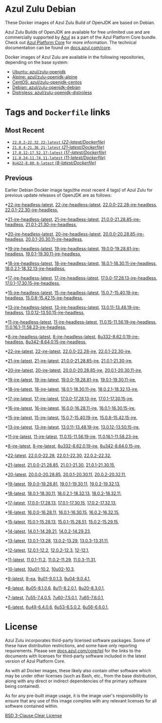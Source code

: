 Azul Zulu Debian
================

These Docker images of Azul Zulu Build of OpenJDK are based on Debian.

Azul Zulu Builds of OpenJDK are available for free unlimited use and are commercially supported by [Azul][1] as a part of the Azul Platform Core bundle.
Check out [Azul Platform Core][2] for more information. The technical documentation can be found on [docs.azul.com/core][3].

Docker images of Azul Zulu are available in the following repositories, depending on the base system:

  * [Ubuntu: azul/zulu-openjdk][4]
  * [Alpine: azul/zulu-openjdk-alpine][5]
  * [CentOS: azul/zulu-openjdk-centos][6]
  * [Debian: azul/zulu-openjdk-debian][7]
  * [Distroless: azul/zulu-openjdk-distroless][8]

Tags and `Dockerfile` links
===========================

Most Recent
-----------


  * [`22.0.2-22.32`, `22-latest` (*22-latest/Dockerfile)*][32]
  * [`21.0.4-21.36`, `21-latest` (*21-latest/Dockerfile)*][44]
  * [`17.0.12-17.52`, `17-latest` (*17-latest/Dockerfile)*][102]
  * [`11.0.24-11.74`, `11-latest` (*11-latest/Dockerfile)*][215]
  * [`8u422-8.80`, `8-latest` (*8-latest/Dockerfile)*][280]

Previous
--------

Earlier Debian Docker image tags(the most recent 4 tags) of Azul Zulu for previous update releases of OpenJDK are as follows:


  *[22-jre-headless-latest][11],
  [22-jre-headless-latest][34],
  [22.0.0-22.28-jre-headless][35],
  [22.0.1-22.30-jre-headless][39],
  
  
  *[21-jre-headless-latest][12],
  [21-jre-headless-latest][46],
  [21.0.0-21.28.85-jre-headless][47],
  [21.0.1-21.30-jre-headless][51],
  
  
  
  
  
  *[20-jre-headless-latest][13],
  [20-jre-headless-latest][67],
  [20.0.0-20.28.85-jre-headless][70],
  [20.0.1-20.30.11-jre-headless][72],
  
  
  *[19-jre-headless-latest][14],
  [19-jre-headless-latest][78],
  [19.0.0-19.28.81-jre-headless][80],
  [19.0.1-19.30.11-jre-headless][84],
  
  
  *[18-jre-headless-latest][15],
  [18-jre-headless-latest][92],
  [18.0.1-18.30.11-jre-headless][93],
  [18.0.2.1-18.32.13-jre-headless][97],
  
  
  *[17-jre-headless-latest][16],
  [17-jre-headless-latest][104],
  [17.0.0-17.28.13-jre-headless][105],
  [17.0.1-17.30.15-jre-headless][110],
  
  
  
  
  
  
  
  
  
  
  
  
  
  
  
  *[15-jre-headless-latest][17],
  [15-jre-headless-latest][163],
  [15.0.7-15.40.19-jre-headless][172],
  [15.0.8-15.42.15-jre-headless][176],
  
  
  
  *[13-jre-headless-latest][18],
  [13-jre-headless-latest][188],
  [13.0.11-13.48.19-jre-headless][200],
  [13.0.12-13.50.15-jre-headless][204],
  
  
  
  *[11-jre-headless-latest][19],
  [11-jre-headless-latest][217],
  [11.0.15-11.56.19-jre-headless][234],
  [11.0.16.1-11.58.23-jre-headless][236],
  
  
  
  
  
  
  
  
  
  
  
  
  *[8-jre-headless-latest][20],
  [8-jre-headless-latest][282],
  [8u332-8.62.0.19-jre-headless][321],
  [8u342-8.64.0.15-jre-headless][325],
  
  
  
  
  
  
  
  
  
  
  
  
  *[22-jre-latest][21],
  [22-jre-latest][33],
  [22.0.0-22.28-jre][37],
  [22.0.1-22.30-jre][38],
  
  
  *[21-jre-latest][22],
  [21-jre-latest][45],
  [21.0.0-21.28.85-jre][49],
  [21.0.1-21.30-jre][50],
  
  
  
  
  
  *[20-jre-latest][23],
  [20-jre-latest][66],
  [20.0.0-20.28.85-jre][69],
  [20.0.1-20.30.11-jre][73],
  
  
  *[19-jre-latest][24],
  [19-jre-latest][79],
  [19.0.0-19.28.81-jre][82],
  [19.0.1-19.30.11-jre][83],
  
  
  *[18-jre-latest][25],
  [18-jre-latest][91],
  [18.0.1-18.30.11-jre][95],
  [18.0.2.1-18.32.13-jre][96],
  
  
  *[17-jre-latest][26],
  [17-jre-latest][103],
  [17.0.0-17.28.13-jre][107],
  [17.0.1-17.30.15-jre][108],
  
  
  
  
  
  
  
  
  
  
  
  
  
  
  
  *[16-jre-latest][27],
  [16-jre-latest][154],
  [16.0.0-16.28.11-jre][156],
  [16.0.1-16.30.15-jre][157],
  
  
  *[15-jre-latest][28],
  [15-jre-latest][162],
  [15.0.7-15.40.19-jre][171],
  [15.0.8-15.42.15-jre][175],
  
  
  
  *[13-jre-latest][29],
  [13-jre-latest][187],
  [13.0.11-13.48.19-jre][201],
  [13.0.12-13.50.15-jre][202],
  
  
  
  *[11-jre-latest][30],
  [11-jre-latest][216],
  [11.0.15-11.56.19-jre][233],
  [11.0.16.1-11.58.23-jre][238],
  
  
  
  
  
  
  
  
  
  
  
  
  *[8-jre-latest][31],
  [8-jre-latest][281],
  [8u332-8.62.0.19-jre][322],
  [8u342-8.64.0.15-jre][326],
  
  
  
  
  
  
  
  
  
  
  
  
  *[22-latest][32],
  [22.0.0-22.28][36],
  [22.0.1-22.30][40],
  [22.0.2-22.32][41],
  
  *[21-latest][44],
  [21.0.0-21.28.85][48],
  [21.0.1-21.30][52],
  [21.0.1-21.30.15][54],
  
  
  
  
  *[20-latest][65],
  [20.0.0-20.28.85][68],
  [20.0.1-20.30.11][71],
  [20.0.2-20.32.11][74],
  
  *[19-latest][77],
  [19.0.0-19.28.81][81],
  [19.0.1-19.30.11][85],
  [19.0.2-19.32.13][87],
  
  
  *[18-latest][90],
  [18.0.1-18.30.11][94],
  [18.0.2.1-18.32.13][98],
  [18.0.2-18.32.11][101],
  
  *[17-latest][102],
  [17.0.0-17.28.13][106],
  [17.0.1-17.30.15][109],
  [17.0.2-17.32.13][111],
  
  
  
  
  
  
  
  
  
  
  
  
  
  
  *[16-latest][153],
  [16.0.0-16.28.11][155],
  [16.0.1-16.30.15][158],
  [16.0.2-16.32.15][159],
  
  *[15-latest][161],
  [15.0.1-15.28.13][164],
  [15.0.1-15.28.51][165],
  [15.0.2-15.29.15][166],
  
  
  
  
  
  
  
  
  
  *[14-latest][183],
  [14.0.1-14.28.21][184],
  [14.0.2-14.29.23][185],
  
  *[13-latest][186],
  [13.0.1-13.28][189],
  [13.0.2-13.29][190],
  [13.0.3-13.31.11][191],
  
  
  
  
  
  
  
  
  
  
  
  
  *[12-latest][211],
  [12.0.1-12.2][212],
  [12.0.2-12.3][213],
  [12-12.1][214],
  
  *[11-latest][215],
  [11.0.1-11.2][218],
  [11.0.2-11.29][219],
  [11.0.3-11.31][220],
  
  
  
  
  
  
  
  
  
  
  
  
  
  
  
  
  
  
  
  
  
  
  
  
  
  
  *[10-latest][272],
  [10u01-10.2][273],
  [10u02-10.3][274],
  
  *[9-latest][275],
  [9-ea][276],
  [9u01-9.0.1.3][277],
  [9u04-9.0.4.1][278],
  
  
  *[8-latest][280],
  [8u05-8.1.0.6][283],
  [8u11-8.2.0.1][284],
  [8u20-8.3.0.1][285],
  
  
  
  
  
  
  
  
  
  
  
  
  
  
  
  
  
  
  
  
  
  
  
  
  
  
  
  
  
  
  
  
  
  
  
  
  
  
  
  
  
  
  
  
  
  
  
  
  
  *[7-latest][360],
  [7u55-7.4.0.5][361],
  [7u60-7.5.0.1][362],
  [7u65-7.6.0.1][363],
  
  
  
  
  
  
  
  
  
  
  
  
  
  
  
  
  
  
  
  
  
  
  
  
  
  
  
  
  
  
  
  
  
  
  
  *[6-latest][398],
  [6u49-6.4.0.6][399],
  [6u53-6.5.0.2][400],
  [6u56-6.6.0.1][401],
  
  
  
  
  
  
  
  
  
  
  
  
  
  
  
  
  License
=======

Azul Zulu incorporates third-party licensed software packages. Some of these have distribution restrictions, and some have only reporting requirements. Please see [docs.azul.com/core/tpl][9] for the links to the documents with licenses for third-party software included in the latest version of Azul Platform Core.

As with all Docker images, these likely also contain other software which may be under other licenses (such as Bash, etc., from the base distribution, along with any direct or indirect dependencies of the primary software being contained).

As for any pre-built image usage, it is the image user's responsibility to ensure that any use of this image complies with any relevant licenses for all software contained within.

[BSD 3-Clause Clear License][10]

  [1]: https://www.azul.com/
  [2]: https://www.azul.com/products/core/
  [3]: https://docs.azul.com/core/
  [4]: https://hub.docker.com/r/azul/zulu-openjdk
  [5]: https://hub.docker.com/r/azul/zulu-openjdk-alpine
  [6]: https://hub.docker.com/r/azul/zulu-openjdk-centos
  [7]: https://hub.docker.com/r/azul/zulu-openjdk-debian
  [8]: https://hub.docker.com/r/azul/zulu-openjdk-distroless
  [9]: https://docs.azul.com/core/tpl
  [10]: https://github.com/zulu-openjdk/zulu-openjdk/blob/master/LICENSE.txt


  [11]: https://github.com/zulu-openjdk/zulu-openjdk/blob/master/debian/22-jre-headless-latest/Dockerfile
  [34]: https://github.com/zulu-openjdk/zulu-openjdk/blob/master/debian/22-jre-headless-latest/Dockerfile
  [35]: https://github.com/zulu-openjdk/zulu-openjdk/blob/master/debian/22.0.0-22.28-jre-headless/Dockerfile
  [39]: https://github.com/zulu-openjdk/zulu-openjdk/blob/master/debian/22.0.1-22.30-jre-headless/Dockerfile
  
  
  [12]: https://github.com/zulu-openjdk/zulu-openjdk/blob/master/debian/21-jre-headless-latest/Dockerfile
  [46]: https://github.com/zulu-openjdk/zulu-openjdk/blob/master/debian/21-jre-headless-latest/Dockerfile
  [47]: https://github.com/zulu-openjdk/zulu-openjdk/blob/master/debian/21.0.0-21.28.85-jre-headless/Dockerfile
  [51]: https://github.com/zulu-openjdk/zulu-openjdk/blob/master/debian/21.0.1-21.30-jre-headless/Dockerfile
  
  
  
  
  
  [13]: https://github.com/zulu-openjdk/zulu-openjdk/blob/master/debian/20-jre-headless-latest/Dockerfile
  [67]: https://github.com/zulu-openjdk/zulu-openjdk/blob/master/debian/20-jre-headless-latest/Dockerfile
  [70]: https://github.com/zulu-openjdk/zulu-openjdk/blob/master/debian/20.0.0-20.28.85-jre-headless/Dockerfile
  [72]: https://github.com/zulu-openjdk/zulu-openjdk/blob/master/debian/20.0.1-20.30.11-jre-headless/Dockerfile
  
  
  [14]: https://github.com/zulu-openjdk/zulu-openjdk/blob/master/debian/19-jre-headless-latest/Dockerfile
  [78]: https://github.com/zulu-openjdk/zulu-openjdk/blob/master/debian/19-jre-headless-latest/Dockerfile
  [80]: https://github.com/zulu-openjdk/zulu-openjdk/blob/master/debian/19.0.0-19.28.81-jre-headless/Dockerfile
  [84]: https://github.com/zulu-openjdk/zulu-openjdk/blob/master/debian/19.0.1-19.30.11-jre-headless/Dockerfile
  
  
  [15]: https://github.com/zulu-openjdk/zulu-openjdk/blob/master/debian/18-jre-headless-latest/Dockerfile
  [92]: https://github.com/zulu-openjdk/zulu-openjdk/blob/master/debian/18-jre-headless-latest/Dockerfile
  [93]: https://github.com/zulu-openjdk/zulu-openjdk/blob/master/debian/18.0.1-18.30.11-jre-headless/Dockerfile
  [97]: https://github.com/zulu-openjdk/zulu-openjdk/blob/master/debian/18.0.2.1-18.32.13-jre-headless/Dockerfile
  
  
  [16]: https://github.com/zulu-openjdk/zulu-openjdk/blob/master/debian/17-jre-headless-latest/Dockerfile
  [104]: https://github.com/zulu-openjdk/zulu-openjdk/blob/master/debian/17-jre-headless-latest/Dockerfile
  [105]: https://github.com/zulu-openjdk/zulu-openjdk/blob/master/debian/17.0.0-17.28.13-jre-headless/Dockerfile
  [110]: https://github.com/zulu-openjdk/zulu-openjdk/blob/master/debian/17.0.1-17.30.15-jre-headless/Dockerfile
  
  
  
  
  
  
  
  
  
  
  
  
  
  
  
  [17]: https://github.com/zulu-openjdk/zulu-openjdk/blob/master/debian/15-jre-headless-latest/Dockerfile
  [163]: https://github.com/zulu-openjdk/zulu-openjdk/blob/master/debian/15-jre-headless-latest/Dockerfile
  [172]: https://github.com/zulu-openjdk/zulu-openjdk/blob/master/debian/15.0.7-15.40.19-jre-headless/Dockerfile
  [176]: https://github.com/zulu-openjdk/zulu-openjdk/blob/master/debian/15.0.8-15.42.15-jre-headless/Dockerfile
  
  
  
  [18]: https://github.com/zulu-openjdk/zulu-openjdk/blob/master/debian/13-jre-headless-latest/Dockerfile
  [188]: https://github.com/zulu-openjdk/zulu-openjdk/blob/master/debian/13-jre-headless-latest/Dockerfile
  [200]: https://github.com/zulu-openjdk/zulu-openjdk/blob/master/debian/13.0.11-13.48.19-jre-headless/Dockerfile
  [204]: https://github.com/zulu-openjdk/zulu-openjdk/blob/master/debian/13.0.12-13.50.15-jre-headless/Dockerfile
  
  
  
  [19]: https://github.com/zulu-openjdk/zulu-openjdk/blob/master/debian/11-jre-headless-latest/Dockerfile
  [217]: https://github.com/zulu-openjdk/zulu-openjdk/blob/master/debian/11-jre-headless-latest/Dockerfile
  [234]: https://github.com/zulu-openjdk/zulu-openjdk/blob/master/debian/11.0.15-11.56.19-jre-headless/Dockerfile
  [236]: https://github.com/zulu-openjdk/zulu-openjdk/blob/master/debian/11.0.16.1-11.58.23-jre-headless/Dockerfile
  
  
  
  
  
  
  
  
  
  
  
  
  [20]: https://github.com/zulu-openjdk/zulu-openjdk/blob/master/debian/8-jre-headless-latest/Dockerfile
  [282]: https://github.com/zulu-openjdk/zulu-openjdk/blob/master/debian/8-jre-headless-latest/Dockerfile
  [321]: https://github.com/zulu-openjdk/zulu-openjdk/blob/master/debian/8u332-8.62.0.19-jre-headless/Dockerfile
  [325]: https://github.com/zulu-openjdk/zulu-openjdk/blob/master/debian/8u342-8.64.0.15-jre-headless/Dockerfile
  
  
  
  
  
  
  
  
  
  
  
  
  [21]: https://github.com/zulu-openjdk/zulu-openjdk/blob/master/debian/22-jre-latest/Dockerfile
  [33]: https://github.com/zulu-openjdk/zulu-openjdk/blob/master/debian/22-jre-latest/Dockerfile
  [37]: https://github.com/zulu-openjdk/zulu-openjdk/blob/master/debian/22.0.0-22.28-jre/Dockerfile
  [38]: https://github.com/zulu-openjdk/zulu-openjdk/blob/master/debian/22.0.1-22.30-jre/Dockerfile
  
  
  [22]: https://github.com/zulu-openjdk/zulu-openjdk/blob/master/debian/21-jre-latest/Dockerfile
  [45]: https://github.com/zulu-openjdk/zulu-openjdk/blob/master/debian/21-jre-latest/Dockerfile
  [49]: https://github.com/zulu-openjdk/zulu-openjdk/blob/master/debian/21.0.0-21.28.85-jre/Dockerfile
  [50]: https://github.com/zulu-openjdk/zulu-openjdk/blob/master/debian/21.0.1-21.30-jre/Dockerfile
  
  
  
  
  
  [23]: https://github.com/zulu-openjdk/zulu-openjdk/blob/master/debian/20-jre-latest/Dockerfile
  [66]: https://github.com/zulu-openjdk/zulu-openjdk/blob/master/debian/20-jre-latest/Dockerfile
  [69]: https://github.com/zulu-openjdk/zulu-openjdk/blob/master/debian/20.0.0-20.28.85-jre/Dockerfile
  [73]: https://github.com/zulu-openjdk/zulu-openjdk/blob/master/debian/20.0.1-20.30.11-jre/Dockerfile
  
  
  [24]: https://github.com/zulu-openjdk/zulu-openjdk/blob/master/debian/19-jre-latest/Dockerfile
  [79]: https://github.com/zulu-openjdk/zulu-openjdk/blob/master/debian/19-jre-latest/Dockerfile
  [82]: https://github.com/zulu-openjdk/zulu-openjdk/blob/master/debian/19.0.0-19.28.81-jre/Dockerfile
  [83]: https://github.com/zulu-openjdk/zulu-openjdk/blob/master/debian/19.0.1-19.30.11-jre/Dockerfile
  
  
  [25]: https://github.com/zulu-openjdk/zulu-openjdk/blob/master/debian/18-jre-latest/Dockerfile
  [91]: https://github.com/zulu-openjdk/zulu-openjdk/blob/master/debian/18-jre-latest/Dockerfile
  [95]: https://github.com/zulu-openjdk/zulu-openjdk/blob/master/debian/18.0.1-18.30.11-jre/Dockerfile
  [96]: https://github.com/zulu-openjdk/zulu-openjdk/blob/master/debian/18.0.2.1-18.32.13-jre/Dockerfile
  
  
  [26]: https://github.com/zulu-openjdk/zulu-openjdk/blob/master/debian/17-jre-latest/Dockerfile
  [103]: https://github.com/zulu-openjdk/zulu-openjdk/blob/master/debian/17-jre-latest/Dockerfile
  [107]: https://github.com/zulu-openjdk/zulu-openjdk/blob/master/debian/17.0.0-17.28.13-jre/Dockerfile
  [108]: https://github.com/zulu-openjdk/zulu-openjdk/blob/master/debian/17.0.1-17.30.15-jre/Dockerfile
  
  
  
  
  
  
  
  
  
  
  
  
  
  
  
  [27]: https://github.com/zulu-openjdk/zulu-openjdk/blob/master/debian/16-jre-latest/Dockerfile
  [154]: https://github.com/zulu-openjdk/zulu-openjdk/blob/master/debian/16-jre-latest/Dockerfile
  [156]: https://github.com/zulu-openjdk/zulu-openjdk/blob/master/debian/16.0.0-16.28.11-jre/Dockerfile
  [157]: https://github.com/zulu-openjdk/zulu-openjdk/blob/master/debian/16.0.1-16.30.15-jre/Dockerfile
  
  
  [28]: https://github.com/zulu-openjdk/zulu-openjdk/blob/master/debian/15-jre-latest/Dockerfile
  [162]: https://github.com/zulu-openjdk/zulu-openjdk/blob/master/debian/15-jre-latest/Dockerfile
  [171]: https://github.com/zulu-openjdk/zulu-openjdk/blob/master/debian/15.0.7-15.40.19-jre/Dockerfile
  [175]: https://github.com/zulu-openjdk/zulu-openjdk/blob/master/debian/15.0.8-15.42.15-jre/Dockerfile
  
  
  
  [29]: https://github.com/zulu-openjdk/zulu-openjdk/blob/master/debian/13-jre-latest/Dockerfile
  [187]: https://github.com/zulu-openjdk/zulu-openjdk/blob/master/debian/13-jre-latest/Dockerfile
  [201]: https://github.com/zulu-openjdk/zulu-openjdk/blob/master/debian/13.0.11-13.48.19-jre/Dockerfile
  [202]: https://github.com/zulu-openjdk/zulu-openjdk/blob/master/debian/13.0.12-13.50.15-jre/Dockerfile
  
  
  
  [30]: https://github.com/zulu-openjdk/zulu-openjdk/blob/master/debian/11-jre-latest/Dockerfile
  [216]: https://github.com/zulu-openjdk/zulu-openjdk/blob/master/debian/11-jre-latest/Dockerfile
  [233]: https://github.com/zulu-openjdk/zulu-openjdk/blob/master/debian/11.0.15-11.56.19-jre/Dockerfile
  [238]: https://github.com/zulu-openjdk/zulu-openjdk/blob/master/debian/11.0.16.1-11.58.23-jre/Dockerfile
  
  
  
  
  
  
  
  
  
  
  
  
  [31]: https://github.com/zulu-openjdk/zulu-openjdk/blob/master/debian/8-jre-latest/Dockerfile
  [281]: https://github.com/zulu-openjdk/zulu-openjdk/blob/master/debian/8-jre-latest/Dockerfile
  [322]: https://github.com/zulu-openjdk/zulu-openjdk/blob/master/debian/8u332-8.62.0.19-jre/Dockerfile
  [326]: https://github.com/zulu-openjdk/zulu-openjdk/blob/master/debian/8u342-8.64.0.15-jre/Dockerfile
  
  
  
  
  
  
  
  
  
  
  
  
  [32]: https://github.com/zulu-openjdk/zulu-openjdk/blob/master/debian/22-latest/Dockerfile
  [36]: https://github.com/zulu-openjdk/zulu-openjdk/blob/master/debian/22.0.0-22.28/Dockerfile
  [40]: https://github.com/zulu-openjdk/zulu-openjdk/blob/master/debian/22.0.1-22.30/Dockerfile
  [41]: https://github.com/zulu-openjdk/zulu-openjdk/blob/master/debian/22.0.2-22.32/Dockerfile
  
  [44]: https://github.com/zulu-openjdk/zulu-openjdk/blob/master/debian/21-latest/Dockerfile
  [48]: https://github.com/zulu-openjdk/zulu-openjdk/blob/master/debian/21.0.0-21.28.85/Dockerfile
  [52]: https://github.com/zulu-openjdk/zulu-openjdk/blob/master/debian/21.0.1-21.30/Dockerfile
  [54]: https://github.com/zulu-openjdk/zulu-openjdk/blob/master/debian/21.0.1-21.30.15/Dockerfile
  
  
  
  
  [65]: https://github.com/zulu-openjdk/zulu-openjdk/blob/master/debian/20-latest/Dockerfile
  [68]: https://github.com/zulu-openjdk/zulu-openjdk/blob/master/debian/20.0.0-20.28.85/Dockerfile
  [71]: https://github.com/zulu-openjdk/zulu-openjdk/blob/master/debian/20.0.1-20.30.11/Dockerfile
  [74]: https://github.com/zulu-openjdk/zulu-openjdk/blob/master/debian/20.0.2-20.32.11/Dockerfile
  
  [77]: https://github.com/zulu-openjdk/zulu-openjdk/blob/master/debian/19-latest/Dockerfile
  [81]: https://github.com/zulu-openjdk/zulu-openjdk/blob/master/debian/19.0.0-19.28.81/Dockerfile
  [85]: https://github.com/zulu-openjdk/zulu-openjdk/blob/master/debian/19.0.1-19.30.11/Dockerfile
  [87]: https://github.com/zulu-openjdk/zulu-openjdk/blob/master/debian/19.0.2-19.32.13/Dockerfile
  
  
  [90]: https://github.com/zulu-openjdk/zulu-openjdk/blob/master/debian/18-latest/Dockerfile
  [94]: https://github.com/zulu-openjdk/zulu-openjdk/blob/master/debian/18.0.1-18.30.11/Dockerfile
  [98]: https://github.com/zulu-openjdk/zulu-openjdk/blob/master/debian/18.0.2.1-18.32.13/Dockerfile
  [101]: https://github.com/zulu-openjdk/zulu-openjdk/blob/master/debian/18.0.2-18.32.11/Dockerfile
  
  [102]: https://github.com/zulu-openjdk/zulu-openjdk/blob/master/debian/17-latest/Dockerfile
  [106]: https://github.com/zulu-openjdk/zulu-openjdk/blob/master/debian/17.0.0-17.28.13/Dockerfile
  [109]: https://github.com/zulu-openjdk/zulu-openjdk/blob/master/debian/17.0.1-17.30.15/Dockerfile
  [111]: https://github.com/zulu-openjdk/zulu-openjdk/blob/master/debian/17.0.2-17.32.13/Dockerfile
  
  
  
  
  
  
  
  
  
  
  
  
  
  
  [153]: https://github.com/zulu-openjdk/zulu-openjdk/blob/master/debian/16-latest/Dockerfile
  [155]: https://github.com/zulu-openjdk/zulu-openjdk/blob/master/debian/16.0.0-16.28.11/Dockerfile
  [158]: https://github.com/zulu-openjdk/zulu-openjdk/blob/master/debian/16.0.1-16.30.15/Dockerfile
  [159]: https://github.com/zulu-openjdk/zulu-openjdk/blob/master/debian/16.0.2-16.32.15/Dockerfile
  
  [161]: https://github.com/zulu-openjdk/zulu-openjdk/blob/master/debian/15-latest/Dockerfile
  [164]: https://github.com/zulu-openjdk/zulu-openjdk/blob/master/debian/15.0.1-15.28.13/Dockerfile
  [165]: https://github.com/zulu-openjdk/zulu-openjdk/blob/master/debian/15.0.1-15.28.51/Dockerfile
  [166]: https://github.com/zulu-openjdk/zulu-openjdk/blob/master/debian/15.0.2-15.29.15/Dockerfile
  
  
  
  
  
  
  
  
  
  [183]: https://github.com/zulu-openjdk/zulu-openjdk/blob/master/debian/14-latest/Dockerfile
  [184]: https://github.com/zulu-openjdk/zulu-openjdk/blob/master/debian/14.0.1-14.28.21/Dockerfile
  [185]: https://github.com/zulu-openjdk/zulu-openjdk/blob/master/debian/14.0.2-14.29.23/Dockerfile
  
  [186]: https://github.com/zulu-openjdk/zulu-openjdk/blob/master/debian/13-latest/Dockerfile
  [189]: https://github.com/zulu-openjdk/zulu-openjdk/blob/master/debian/13.0.1-13.28/Dockerfile
  [190]: https://github.com/zulu-openjdk/zulu-openjdk/blob/master/debian/13.0.2-13.29/Dockerfile
  [191]: https://github.com/zulu-openjdk/zulu-openjdk/blob/master/debian/13.0.3-13.31.11/Dockerfile
  
  
  
  
  
  
  
  
  
  
  
  
  [211]: https://github.com/zulu-openjdk/zulu-openjdk/blob/master/debian/12-latest/Dockerfile
  [212]: https://github.com/zulu-openjdk/zulu-openjdk/blob/master/debian/12.0.1-12.2/Dockerfile
  [213]: https://github.com/zulu-openjdk/zulu-openjdk/blob/master/debian/12.0.2-12.3/Dockerfile
  [214]: https://github.com/zulu-openjdk/zulu-openjdk/blob/master/debian/12-12.1/Dockerfile
  
  [215]: https://github.com/zulu-openjdk/zulu-openjdk/blob/master/debian/11-latest/Dockerfile
  [218]: https://github.com/zulu-openjdk/zulu-openjdk/blob/master/debian/11.0.1-11.2/Dockerfile
  [219]: https://github.com/zulu-openjdk/zulu-openjdk/blob/master/debian/11.0.2-11.29/Dockerfile
  [220]: https://github.com/zulu-openjdk/zulu-openjdk/blob/master/debian/11.0.3-11.31/Dockerfile
  
  
  
  
  
  
  
  
  
  
  
  
  
  
  
  
  
  
  
  
  
  
  
  
  
  
  [272]: https://github.com/zulu-openjdk/zulu-openjdk/blob/master/debian/10-latest/Dockerfile
  [273]: https://github.com/zulu-openjdk/zulu-openjdk/blob/master/debian/10u01-10.2/Dockerfile
  [274]: https://github.com/zulu-openjdk/zulu-openjdk/blob/master/debian/10u02-10.3/Dockerfile
  
  [275]: https://github.com/zulu-openjdk/zulu-openjdk/blob/master/debian/9-latest/Dockerfile
  [276]: https://github.com/zulu-openjdk/zulu-openjdk/blob/master/debian/9-ea/Dockerfile
  [277]: https://github.com/zulu-openjdk/zulu-openjdk/blob/master/debian/9u01-9.0.1.3/Dockerfile
  [278]: https://github.com/zulu-openjdk/zulu-openjdk/blob/master/debian/9u04-9.0.4.1/Dockerfile
  
  
  [280]: https://github.com/zulu-openjdk/zulu-openjdk/blob/master/debian/8-latest/Dockerfile
  [283]: https://github.com/zulu-openjdk/zulu-openjdk/blob/master/debian/8u05-8.1.0.6/Dockerfile
  [284]: https://github.com/zulu-openjdk/zulu-openjdk/blob/master/debian/8u11-8.2.0.1/Dockerfile
  [285]: https://github.com/zulu-openjdk/zulu-openjdk/blob/master/debian/8u20-8.3.0.1/Dockerfile
  
  
  
  
  
  
  
  
  
  
  
  
  
  
  
  
  
  
  
  
  
  
  
  
  
  
  
  
  
  
  
  
  
  
  
  
  
  
  
  
  
  
  
  
  
  
  
  
  
  [360]: https://github.com/zulu-openjdk/zulu-openjdk/blob/master/debian/7-latest/Dockerfile
  [361]: https://github.com/zulu-openjdk/zulu-openjdk/blob/master/debian/7u55-7.4.0.5/Dockerfile
  [362]: https://github.com/zulu-openjdk/zulu-openjdk/blob/master/debian/7u60-7.5.0.1/Dockerfile
  [363]: https://github.com/zulu-openjdk/zulu-openjdk/blob/master/debian/7u65-7.6.0.1/Dockerfile
  
  
  
  
  
  
  
  
  
  
  
  
  
  
  
  
  
  
  
  
  
  
  
  
  
  
  
  
  
  
  
  
  
  
  
  [398]: https://github.com/zulu-openjdk/zulu-openjdk/blob/master/debian/6-latest/Dockerfile
  [399]: https://github.com/zulu-openjdk/zulu-openjdk/blob/master/debian/6u49-6.4.0.6/Dockerfile
  [400]: https://github.com/zulu-openjdk/zulu-openjdk/blob/master/debian/6u53-6.5.0.2/Dockerfile
  [401]: https://github.com/zulu-openjdk/zulu-openjdk/blob/master/debian/6u56-6.6.0.1/Dockerfile
  
  
  
  
  
  
  
  
  
  
  
  
  
  
  
  
  